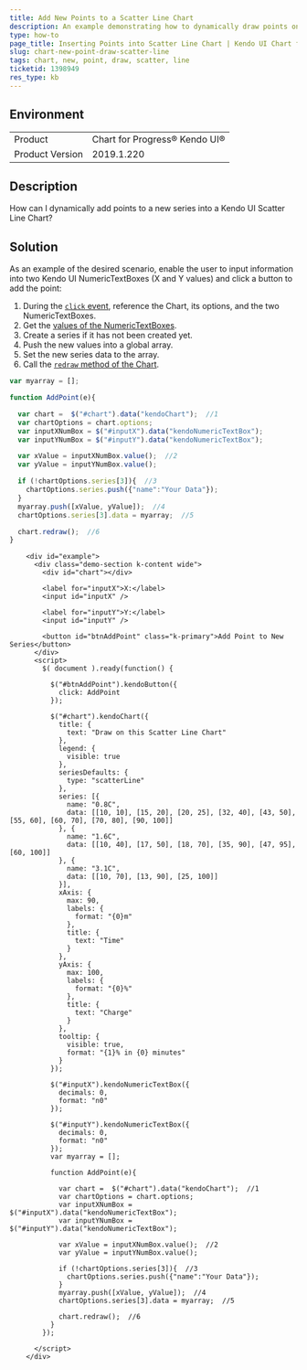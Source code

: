 ```yaml
---
title: Add New Points to a Scatter Line Chart
description: An example demonstrating how to dynamically draw points onto a Kendo UI Scatter Line Chart
type: how-to
page_title: Inserting Points into Scatter Line Chart | Kendo UI Chart for jQuery
slug: chart-new-point-draw-scatter-line
tags: chart, new, point, draw, scatter, line
ticketid: 1398949
res_type: kb
---
```


## Environment

<table>
 <tr>
  <td>Product</td>
  <td>Chart for Progress® Kendo UI®</td>
 </tr>

  <td>Product Version</td>
  <td>2019.1.220</td>
 </tr>
</table>

## Description

How can I dynamically add points to a new series into a Kendo UI Scatter Line Chart?

## Solution

As an example of the desired scenario, enable the user to input information into two Kendo UI NumericTextBoxes (X and Y values) and click a button to add the point:

1. During the [`click` event](/api/javascript/ui/button/events/click), reference the Chart, its options, and the two NumericTextBoxes.  
1. Get the [values of the NumericTextBoxes](/api/javascript/ui/numerictextbox/methods/value).  
1. Create a series if it has not been created yet.
1. Push the new values into a global array.
1. Set the new series data to the array.
1. Call the [`redraw` method of the Chart](/api/javascript/dataviz/ui/chart/methods/redraw).

```javascript
var myarray = [];

function AddPoint(e){

  var chart =  $("#chart").data("kendoChart");  //1
  var chartOptions = chart.options;
  var inputXNumBox = $("#inputX").data("kendoNumericTextBox");
  var inputYNumBox = $("#inputY").data("kendoNumericTextBox");

  var xValue = inputXNumBox.value();  //2
  var yValue = inputYNumBox.value();

  if (!chartOptions.series[3]){  //3
    chartOptions.series.push({"name":"Your Data"});
  }
  myarray.push([xValue, yValue]);  //4
  chartOptions.series[3].data = myarray;  //5

  chart.redraw();  //6
}
```

```dojo
    <div id="example">
      <div class="demo-section k-content wide">
        <div id="chart"></div>

        <label for="inputX">X:</label>
        <input id="inputX" />

        <label for="inputY">Y:</label>
        <input id="inputY" />

        <button id="btnAddPoint" class="k-primary">Add Point to New Series</button>
      </div>
      <script>
        $( document ).ready(function() {

          $("#btnAddPoint").kendoButton({
            click: AddPoint
          });

          $("#chart").kendoChart({
            title: {
              text: "Draw on this Scatter Line Chart"
            },
            legend: {
              visible: true
            },
            seriesDefaults: {
              type: "scatterLine"
            },
            series: [{
              name: "0.8C",
              data: [[10, 10], [15, 20], [20, 25], [32, 40], [43, 50], [55, 60], [60, 70], [70, 80], [90, 100]]
            }, {
              name: "1.6C",
              data: [[10, 40], [17, 50], [18, 70], [35, 90], [47, 95], [60, 100]]
            }, {
              name: "3.1C",
              data: [[10, 70], [13, 90], [25, 100]]
            }],
            xAxis: {
              max: 90,
              labels: {
                format: "{0}m"
              },
              title: {
                text: "Time"
              }
            },
            yAxis: {
              max: 100,
              labels: {
                format: "{0}%"
              },
              title: {
                text: "Charge"
              }
            },
            tooltip: {
              visible: true,
              format: "{1}% in {0} minutes"
            }
          });

          $("#inputX").kendoNumericTextBox({
            decimals: 0,
            format: "n0"
          });

          $("#inputY").kendoNumericTextBox({
            decimals: 0,
            format: "n0"
          });
          var myarray = [];

          function AddPoint(e){

            var chart =  $("#chart").data("kendoChart");  //1
            var chartOptions = chart.options;
            var inputXNumBox = $("#inputX").data("kendoNumericTextBox");
            var inputYNumBox = $("#inputY").data("kendoNumericTextBox");

            var xValue = inputXNumBox.value();  //2
            var yValue = inputYNumBox.value();

            if (!chartOptions.series[3]){  //3
              chartOptions.series.push({"name":"Your Data"});
            }
            myarray.push([xValue, yValue]);  //4
            chartOptions.series[3].data = myarray;  //5

            chart.redraw();  //6
          }
        });

      </script>
    </div>
```
